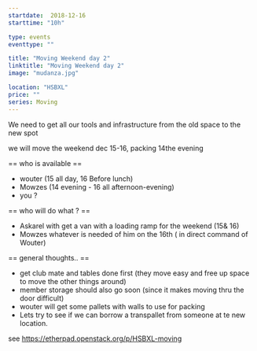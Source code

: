 ```yaml
---
startdate:  2018-12-16
starttime: "10h"

type: events
eventtype: ""

title: "Moving Weekend day 2"
linktitle: "Moving Weekend day 2"
image: "mudanza.jpg"

location: "HSBXL"
price: ""
series: Moving
---
```



We need to get all our tools and infrastructure from the old space to the new spot 

we will move the weekend dec 15-16, packing 14the evening 

== who is available ==

* wouter (15 all day, 16 Before lunch) 
* Mowzes (14 evening  - 16 all afternoon-evening)
* you ? 

== who will do what  ? ==

* Askarel with get a van with a loading ramp for the weekend (15& 16)
* Mowzes whatever is needed of him  on the 16th ( in direct command of Wouter)



== general thoughts.. ==

* get club mate and tables done first (they move easy and free up space to move the other things around) 
* member storage should also go soon (since it makes moving thru the door difficult) 
* wouter will get some pallets with walls to use for packing 
* Lets try to see if we can borrow a transpallet from someone at te new location. 

see https://etherpad.openstack.org/p/HSBXL-moving
